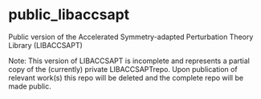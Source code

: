 # public_libaccsapt
Public version of the Accelerated Symmetry-adapted Perturbation Theory Library (LIBACCSAPT)

Note: This version of LIBACCSAPT is incomplete and represents a partial copy of the (currently) private LIBACCSAPTrepo.
      Upon publication of relevant work(s) this repo will be deleted and the complete repo will be made public.